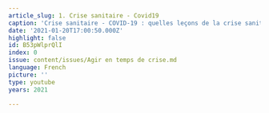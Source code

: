 ```yaml
---
article_slug: 1. Crise sanitaire - Covid19
caption: 'Crise sanitaire - COVID-19 : quelles leçons de la crise sanitaire ?'
date: '2021-01-20T17:00:50.000Z'
highlight: false
id: B53pWlprQlI
index: 0
issue: content/issues/Agir en temps de crise.md
language: French
picture: ''
type: youtube
years: 2021

---
```

